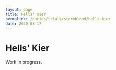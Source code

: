 ```yaml
---
layout: page
title: Hells' Kier
permalink: /duties/trials/stormblood/hells-kier
date: 2020-08-17
---
```


# Hells' Kier

Work in progress.


